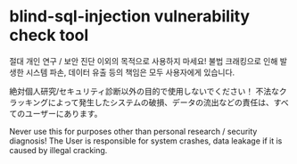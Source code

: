 # blind-sql-injection vulnerability check tool

절대 개인 연구 / 보안 진단 이외의 목적으로 사용하지 마세요! 
불법 크래킹으로 인해 발생한 시스템 파손, 데이터 유출 등의 책임은 모두 사용자에게 있습니다.

絶対個人研究/セキュリティ診断以外の目的で使用しないでください！
不法なクラッキングによって発生したシステムの破損、データの流出などの責任は、すべてのユーザーにあります。

Never use this for purposes other than personal research / security diagnosis!
The User is responsible for system crashes, data leakage if it is caused by illegal cracking.